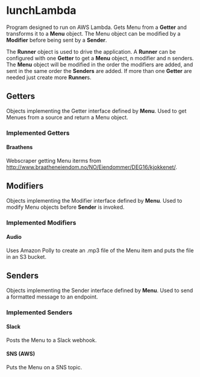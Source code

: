 # lunchLambda
Program designed to run on AWS Lambda. Gets Menu from a **Getter** and transforms it to a **Menu** object.
The Menu object can be modified by a **Modifier** before being sent by a **Sender**.

The **Runner** object is used to drive the application. A **Runner** can be configured with one **Getter** to
get a **Menu** object, n modifier and n senders. The **Menu** object will be modified in the order the modifiers
are added, and sent in the same order the **Senders** are added. If more than one **Getter** are needed just
create more **Runner**s. 

## Getters
Objects implementing the Getter interface defined by **Menu**. Used to get Menues from a source and return
a Menu object.
### Implemented Getters
#### Braathens
Webscraper getting Menu iterms from http://www.braatheneiendom.no/NO/Eiendommer/DEG16/kjokkenet/.

## Modifiers
Objects implementing the Modifier interface defined by **Menu**. Used to modify Menu objects before **Sender**
is invoked.
### Implemented Modifiers
#### Audio
Uses Amazon Polly to create an .mp3 file of the Menu item and puts the file in an S3 bucket.

## Senders
Objects implementing the Sender interface defined by **Menu**. Used to send a formatted message to an endpoint.
### Implemented Senders
#### Slack
Posts the Menu to a Slack webhook.
#### SNS (AWS)
Puts the Menu on a SNS topic.